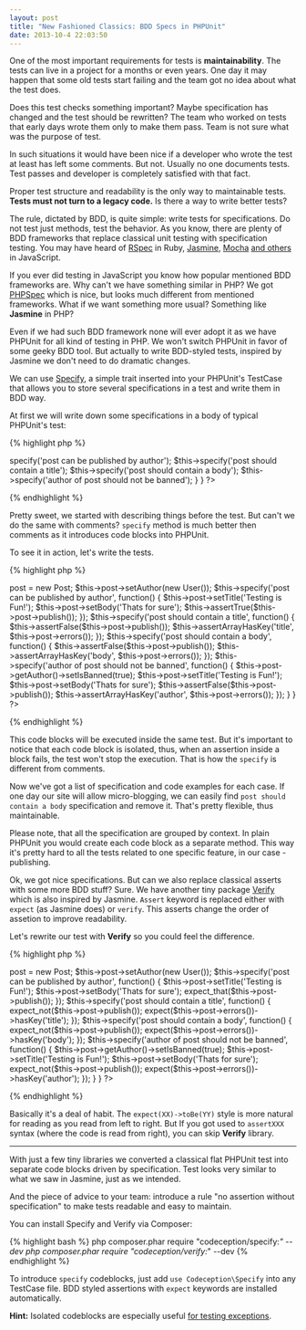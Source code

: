 ```yaml
---
layout: post
title: "New Fashioned Classics: BDD Specs in PHPUnit"
date: 2013-10-4 22:03:50
---
```


One of the most important requirements for tests is **maintainability**. 
The tests can live in a project for a months or even years. One day it may happen that some old tests start failing and the team got no idea about what the test does.

Does this test checks something important? Maybe specification has changed and the test should be rewritten?
The team who worked on tests that early days wrote them only to make them pass. Team is not sure what was the purpose of test.

In such situations it would have been nice if a developer who wrote the test at least has left some comments. But not. Usually no one documents tests. Test passes and developer is completely satisfied with that fact.

Proper test structure and readability is the only way to maintainable tests. **Tests must not turn to a legacy code.** Is there a way to write better tests?

The rule, dictated by BDD, is quite simple: write tests for specifications. Do not test just methods, test the behavior. As you know, there are plenty of BDD frameworks that replace classical unit testing with specification testing. You may have heard of [RSpec](http://rspec.info/) in Ruby, [Jasmine](http://pivotal.github.io/jasmine/), [Mocha](http://visionmedia.github.io/mocha/) [and others](http://jster.net/category/testing-frameworks#/bdd) in JavaScript.

If you ever did testing in JavaScript you know how popular mentioned BDD frameworks are. Why can't we have something similar in PHP? We got [PHPSpec](http://www.phpspec.net/) which is nice, but looks much different from mentioned frameworks. What if we want something more usual? Something like **Jasmine** in PHP?

Even if we had such BDD framework none will ever adopt it as we have PHPUnit for all kind of testing in PHP. We won't switch PHPUnit in favor of some geeky BDD tool. But actually to write BDD-styled tests, inspired by Jasmine we don't need to do dramatic changes.

We can use [Specify](https://github.com/Codeception/Specify), a simple trait inserted into your PHPUnit's TestCase that allows you to store several specifications in a test and write them in BDD way.

At first we will write down some specifications in a body of typical PHPUnit's test:

{% highlight php %}
<?php
// this is just a PHPUnit's testcase
class PostTest extends PHPUnit_Framework_TestCase {

	use Codeception\Specify;

	// just a regular test declaration
	public function testPublication()
	{
		$this->specify('post can be published by author');
		$this->specify('post should contain a title');
		$this->specify('post should contain a body');
		$this->specify('author of post should not be banned');		
	}
}
?>
{% endhighlight %}

Pretty sweet, we started with describing things before the test. But can't we do the same with comments?
`specify` method is much better then comments as it introduces code blocks into PHPUnit. 

To see it in action, let's write the tests.

{% highlight php %}
<?php
// this is just a PHPUnit's testcase
class PostTest extends PHPUnit_Framework_TestCase {

	use Codeception\Specify;

	// just a regular test declaration
	public function testPublication()
	{
		$this->post = new Post;
		$this->post->setAuthor(new User());

		$this->specify('post can be published by author', function() {
			$this->post->setTitle('Testing is Fun!');
			$this->post->setBody('Thats for sure');
			$this->assertTrue($this->post->publish());
		});

		$this->specify('post should contain a title', function() {
			$this->assertFalse($this->post->publish());
			$this->assertArrayHasKey('title', $this->post->errors());		
		});

		$this->specify('post should contain a body', function() {
			$this->assertFalse($this->post->publish());
			$this->assertArrayHasKey('body', $this->post->errors());		
		});

		$this->specify('author of post should not be banned', function() {			
			$this->post->getAuthor()->setIsBanned(true);

			$this->post->setTitle('Testing is Fun!');
			$this->post->setBody('Thats for sure');			

			$this->assertFalse($this->post->publish());
			$this->assertArrayHasKey('author', $this->post->errors());
		});		
	}
}
?>
{% endhighlight %}

This code blocks will be executed inside the same test. But it's important to notice that each code block is isolated, thus, when an assertion inside a block fails, the test won't stop the execution. That is how the `specify` is different from comments.

Now we've got a list of specification and code examples for each case. If one day our site will allow micro-blogging, we can easily find `post should contain a body` specification and remove it. That's pretty flexible, thus maintainable.

Please note, that all the specification are grouped by context. In plain PHPUnit you would create each code block as a separate method. This way it's pretty hard to all the tests related to one specific feature, in our case - publishing.

Ok, we got nice specifications. But can we also replace classical asserts with some more BDD stuff? Sure. We have another tiny package [Verify](https://github.com/Codeception/Verify) which is also inspired by Jasmine. `Assert` keyword is replaced either with `expect` (as Jasmine does) or `verify`. This asserts change the order of assetion to improve readability. 

Let's rewrite our test with **Verify** so you could feel the difference.

{% highlight php %}
<?php
// this is just a PHPUnit's testcase
class PostTest extends PHPUnit_Framework_TestCase {

	use Codeception\Specify;

	// just a regular test declaration
	public function testPublication()
	{
		$this->post = new Post;
		$this->post->setAuthor(new User());

		$this->specify('post can be published by author', function() {
			$this->post->setTitle('Testing is Fun!');
			$this->post->setBody('Thats for sure');
			expect_that($this->post->publish());
		});

		$this->specify('post should contain a title', function() {
			expect_not($this->post->publish());
			expect($this->post->errors())->hasKey('title');		
		});

		$this->specify('post should contain a body', function() {
			expect_not($this->post->publish());
			expect($this->post->errors())->hasKey('body');		
		});

		$this->specify('author of post should not be banned', function() {			
			$this->post->getAuthor()->setIsBanned(true);

			$this->post->setTitle('Testing is Fun!');
			$this->post->setBody('Thats for sure');			

			expect_not($this->post->publish());
			expect($this->post->errors())->hasKey('author');
		});		
	}
}
?>
{% endhighlight %}

Basically it's a deal of habit. The `expect(XX)->toBe(YY)` style is more natural for reading as you read from left to right. But If you got used to `assertXXX` syntax (where the code is read from right), you can skip **Verify** library.

---

With just a few tiny libraries we converted a classical flat PHPUnit test into separate code blocks driven by specification. Test looks very similar to what we saw in Jasmine, just as we intended.

And the piece of advice to your team: introduce a rule "no assertion without specification" to make tests readable and easy to maintain.

You can install Specify and Verify via Composer:

{% highlight bash %}
php composer.phar require "codeception/specify:*" --dev
php composer.phar require "codeception/verify:*" --dev
{% endhighlight %}

To introduce `specify` codeblocks, just add `use Codeception\Specify` into any TestCase file.
BDD styled assertions with `expect` keywords are installed automatically.

**Hint:** Isolated codeblocks are especially useful [for testing exceptions](https://github.com/Codeception/Specify#exceptions).